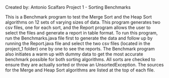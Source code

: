 Created by: Antonio Scalfaro
Project 1 - Sorting Benchmarks

This is a Benchmark program to test the Merge Sort and the Heap Sort algorithms on 12 sets of varying sizes of data.
This program generates two csv files, one for each sort, and the Report program allows the user to select the files and 
generate a report in table format. To run this program, run the Benchmarks.java file first to generate the data and follow
up by running the Report.java file and select the two csv files (located in the project_1 folder) one by one to see the
reports. The Benchmark program also initiates a warm up with dummy data to get the most accurate benchmark possible for 
both sorting algorithms. All sorts are checked to ensure they are actually sorted or throw an UnsortedException. The 
sources for the Merge and Heap Sort algorithms are listed at the top of each file.